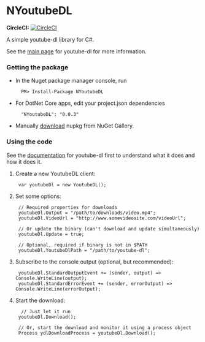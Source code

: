# NYoutubeDL
**CircleCI:** [![CircleCI](https://circleci.com/gh/BrianAllred/NYoutubeDL.svg?style=svg)](https://circleci.com/gh/BrianAllred/NYoutubeDL)

A simple youtube-dl library for C#.

See the [main page](https://rg3.github.io/youtube-dl/) for youtube-dl for more information.

### Getting the package
* In the Nuget package manager console, run

		PM> Install-Package NYoutubeDL

* For DotNet Core apps, edit your project.json dependencies

		"NYoutubeDL": "0.0.3"

* Manually [download](https://www.nuget.org/packages/NYoutubeDL/) nupkg from NuGet Gallery.

### Using the code
See the [documentation](https://github.com/rg3/youtube-dl/blob/master/README.md#readme) for youtube-dl first to understand what it does and how it does it.

1. Create a new YoutubeDL client:

		var youtubeDl = new YoutubeDL();

2. Set some options:

		// Required properties for downloads
		youtubeDl.Output = "/path/to/downloads/video.mp4";
        youtubeDl.VideoUrl = "http://www.somevideosite.com/videoUrl";

        // Or update the binary (can't download and update simultaneously)
        youtubeDl.Update = true;

		// Optional, required if binary is not in $PATH
		youtubeDl.YoutubeDlPath = "/path/to/youtube-dl";

3. Subscribe to the console output (optional, but recommended):

		youtubeDl.StandardOutputEvent += (sender, output) => Console.WriteLine(output);
		youtubeDl.StandardErrorEvent += (sender, errorOutput) => Console.WriteLine(errorOutput);

4. Start the download:

		 // Just let it run
		youtubeDl.Download();
		
		// Or, start the download and monitor it using a process object
		Process ydlDownloadProcess = youtubeDl.Download();

